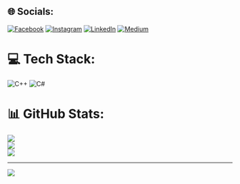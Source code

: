 <!--
**pbalidev/pbalidev** is a ✨ _special_ ✨ repository because its `README.md` (this file) appears on your GitHub profile.

Here are some ideas to get you started:

- 🔭 I’m currently working on ...
- 🌱 I’m currently learning ...
- 👯 I’m looking to collaborate on ...
- 🤔 I’m looking for help with ...
- 💬 Ask me about ...
- 📫 How to reach me: ...
- 😄 Pronouns: ...
- ⚡ Fun fact: ...
-->

## 🌐 Socials:
[![Facebook](https://img.shields.io/badge/Facebook-%231877F2.svg?logo=Facebook&logoColor=white)](https://web.facebook.com/pablobalieiro/) [![Instagram](https://img.shields.io/badge/Instagram-%23E4405F.svg?logo=Instagram&logoColor=white)](https://www.instagram.com/pablo_mb/) [![LinkedIn](https://img.shields.io/badge/LinkedIn-%230077B5.svg?logo=linkedin&logoColor=white)](https://www.linkedin.com/in/pablobalieiro/) [![Medium](https://img.shields.io/badge/Medium-12100E?logo=medium&logoColor=white)](https://medium.com/@pablobalieiro) 

# 💻 Tech Stack:
![C++](https://img.shields.io/badge/c++-%2300599C.svg?style=for-the-badge&logo=c%2B%2B&logoColor=white) ![C#](https://img.shields.io/badge/c%23-%23239120.svg?style=for-the-badge&logo=csharp&logoColor=white) 
# 📊 GitHub Stats:
![](https://github-readme-stats.vercel.app/api?username=pbalidev&theme=dark&hide_border=false&include_all_commits=true&count_private=false)<br/>
![](https://github-readme-streak-stats.herokuapp.com/?user=pbalidev&theme=dark&hide_border=false)<br/>
![](https://github-readme-stats.vercel.app/api/top-langs/?username=pbalidev&theme=dark&hide_border=false&include_all_commits=true&count_private=false&layout=compact)

---
[![](https://visitcount.itsvg.in/api?id=pbalidev&icon=0&color=0)](https://visitcount.itsvg.in)

<!-- Proudly created with GPRM ( https://gprm.itsvg.in ) -->
